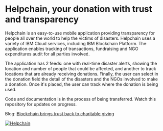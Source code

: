 # Helpchain, your donation with trust and transparency

Helpchain is an easy-to-use mobile application providing transparency for people all over the world to help the victims of disasters. Helpchain uses a variety of IBM Cloud services, including IBM Blockchain Platform. The application enables tracking of transactions, fundraising and NGO expenditures audit for all parties involved.

The application has 2 feeds: one with real-time disaster alerts, showing the location and number of people that could be affected, and another to track locations that are already receiving donations. Finally, the user can select in the donation field the detail of the disasters and the NGOs involved to make a donation. Once it's placed, the user can track where the donation is being used.

Code and documentation is in the process of being transferred. Watch this repository for updates on progress.


Blog: [Blockchain brings trust back to charitable giving](https://developer.ibm.com/blogs/2018/10/17/improving-charitable-giving-with-trust-and-transparency/)

[![Helpchain](https://img.youtube.com/vi/mrtwgLhHknQ/0.jpg)](https://www.youtube.com/embed/mrtwgLhHknQ)
